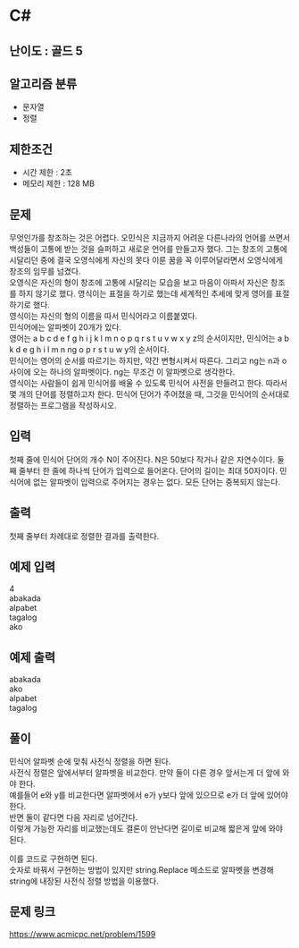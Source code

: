 # C#

## 난이도 : 골드 5

## 알고리즘 분류
  - 문자열
  - 정렬

## 제한조건
  - 시간 제한 : 2초
  - 메모리 제한 : 128 MB

## 문제
무엇인가를 창조하는 것은 어렵다. 오민식은 지금까지 어려운 다른나라의 언어를 쓰면서 백성들이 고통에 받는 것을 슬퍼하고 새로운 언어를 만들고자 했다. 그는 창조의 고통에 시달리던 중에 결국 오영식에게 자신의 못다 이룬 꿈을 꼭 이루어달라면서 오영식에게 창조의 임무를 넘겼다.<br/>
오영식은 자신의 형이 창조에 고통에 시달리는 모습을 보고 마음이 아파서 자신은 창조를 하지 않기로 했다. 영식이는 표절을 하기로 했는데 세계적인 추세에 맞게 영어를 표절하기로 했다.<br/>
영식이는 자신의 형의 이름을 따서 민식어라고 이름붙였다.<br/>
민식어에는 알파벳이 20개가 있다.<br/>
영어는 a b c d e f g h i j k l m n o p q r s t u v w x y z의 순서이지만, 민식어는 a b k d e g h i l m n ng o p r s t u w y의 순서이다.<br/>
민식어는 영어의 순서를 따르기는 하지만, 약간 변형시켜서 따른다. 그리고 ng는 n과 o사이에 오는 하나의 알파벳이다. ng는 무조건 이 알파벳으로 생각한다.<br/>
영식이는 사람들이 쉽게 민식어를 배울 수 있도록 민식어 사전을 만들려고 한다. 따라서 몇 개의 단어를 정렬하고자 한다. 민식어 단어가 주어졌을 때, 그것을 민식어의 순서대로 정렬하는 프로그램을 작성하시오.<br/>


## 입력
첫째 줄에 민식어 단어의 개수 N이 주어진다. N은 50보다 작거나 같은 자연수이다. 둘째 줄부터 한 줄에 하나씩 단어가 입력으로 들어온다. 단어의 길이는 최대 50자이다. 민식어에 없는 알파벳이 입력으로 주어지는 경우는 없다. 모든 단어는 중복되지 않는다.<br/>


## 출력
첫째 줄부터 차례대로 정렬한 결과를 출력한다.<br/>


## 예제 입력
4<br/>
abakada<br/>
alpabet<br/>
tagalog<br/>
ako<br/>


## 예제 출력
abakada<br/>
ako<br/>
alpabet<br/>
tagalog<br/>


## 풀이
민식어 알파벳 순에 맞춰 사전식 정렬을 하면 된다.<br/>
사전식 정렬은 앞에서부터 알파벳을 비교한다. 만약 둘이 다른 경우 앞서는게 더 앞에 와야 한다.<br/>
예를들어 e와 y를 비교한다면 알파벳에서 e가 y보다 앞에 있으므로 e가 더 앞에 있어야 한다.<br/>
반면 둘이 같다면 다음 자리로 넘어간다.<br/>
이렇게 가능한 자리를 비교했는데도 결론이 안난다면 길이로 비교해 짧은게 앞에 와야 된다.<br/>

이를 코드로 구현하면 된다.<br/>
숫자로 바꿔서 구현하는 방법이 있지만 string.Replace 메소드로 알파벳을 변경해 string에 내장된 사전식 정렬 방법을 이용했다.<br/>

## 문제 링크
https://www.acmicpc.net/problem/1599
